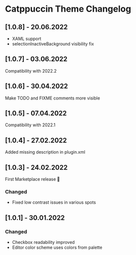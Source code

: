 <!-- Keep a Changelog guide -> https://keepachangelog.com -->

# Catppuccin Theme Changelog

## [1.0.8] - 20.06.2022

- XAML support
- selectionInactiveBackground visibility fix

## [1.0.7] - 03.06.2022

Compatibility with 2022.2

## [1.0.6] - 30.04.2022

Make TODO and FIXME comments more visible

## [1.0.5] - 07.04.2022

Compatibility with 2022.1

## [1.0.4] - 27.02.2022

Added missing description in plugin.xml

## [1.0.3] - 24.02.2022

First Marketplace release 🎉

### Changed
- Fixed low contrast issues in various spots

## [1.0.1] - 30.01.2022
### Changed
- Checkbox readability improved
- Editor color scheme uses colors from palette
